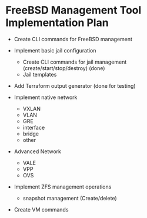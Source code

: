 # FreeBSD Management Tool Implementation Plan

- Create CLI commands for FreeBSD management

- Implement basic jail configuration
    - Create CLI commands for jail management (create/start/stop/destroy) (done)
    - Jail templates


- Add Terraform output generator (done for testing)

- Implement native network
    - VXLAN
    - VLAN
    - GRE
    - interface
    - bridge
    - other
- Advanced Network
    - VALE
    - VPP
    - OVS

- Implement ZFS management operations
    - snapshot management (Create/delete)

- Create VM commands